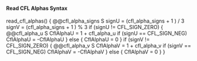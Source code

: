 #### Read CFL Alphas Syntax

<div class="syntax">
read_cfl_alphas() {
    @@cfl_alpha_signs                                                   S
    signU = (cfl_alpha_signs + 1 ) / 3
    signV = (cfl_alpha_signs + 1 ) % 3
    if (signU != CFL_SIGN_ZERO) {
        @@cfl_alpha_u                                                   S
        CflAlphaU = 1 + cfl_alpha_u
        if (signU == CFL_SIGN_NEG)
            CflAlphaU = -CflAlphaU
    } else {
      CflAlphaU = 0
    }
    if (signV != CFL_SIGN_ZERO) {
        @@cfl_alpha_v                                                   S
        CflAlphaV = 1 + cfl_alpha_v
        if (signV == CFL_SIGN_NEG)
            CflAlphaV = -CflAlphaV
    } else {
      CflAlphaV = 0
    }
}
</div>

